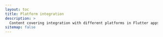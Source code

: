 ```yaml
---
layout: toc
title: Platform integration
description: >
  Content covering integration with different platforms in Flutter apps.
sitemap: false
---
```

